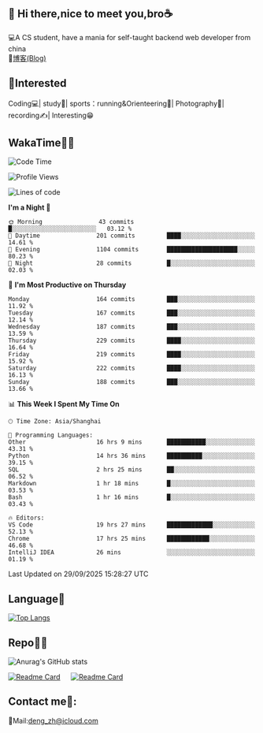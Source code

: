 👋 Hi there,nice to meet you,bro☕
---
💻A CS student, have a mania for self-taught backend web developer from china   
📌[博客(Blog)](https://github.com/HealUP/MyBlog)

 <!-- waka-box start -->
 <!-- waka-box end -->
 
🧲**Interested**
--
Coding💻| study📖| sports：running&Orienteering🏃‍| Photography📸| recording✍️| Interesting😁

WakaTime👨‍💻
---
<!--START_SECTION:waka-->
![Code Time](http://img.shields.io/badge/Code%20Time-3%2C655%20hrs%2010%20mins-blue)

![Profile Views](http://img.shields.io/badge/Profile%20Views-0-blue)

![Lines of code](https://img.shields.io/badge/From%20Hello%20World%20I%27ve%20Written-205.1%20thousand%20lines%20of%20code-blue)

**I'm a Night 🦉** 

```text
🌞 Morning                43 commits          █░░░░░░░░░░░░░░░░░░░░░░░░   03.12 % 
🌆 Daytime                201 commits         ████░░░░░░░░░░░░░░░░░░░░░   14.61 % 
🌃 Evening                1104 commits        ████████████████████░░░░░   80.23 % 
🌙 Night                  28 commits          █░░░░░░░░░░░░░░░░░░░░░░░░   02.03 % 
```
📅 **I'm Most Productive on Thursday** 

```text
Monday                   164 commits         ███░░░░░░░░░░░░░░░░░░░░░░   11.92 % 
Tuesday                  167 commits         ███░░░░░░░░░░░░░░░░░░░░░░   12.14 % 
Wednesday                187 commits         ███░░░░░░░░░░░░░░░░░░░░░░   13.59 % 
Thursday                 229 commits         ████░░░░░░░░░░░░░░░░░░░░░   16.64 % 
Friday                   219 commits         ████░░░░░░░░░░░░░░░░░░░░░   15.92 % 
Saturday                 222 commits         ████░░░░░░░░░░░░░░░░░░░░░   16.13 % 
Sunday                   188 commits         ███░░░░░░░░░░░░░░░░░░░░░░   13.66 % 
```


📊 **This Week I Spent My Time On** 

```text
🕑︎ Time Zone: Asia/Shanghai

💬 Programming Languages: 
Other                    16 hrs 9 mins       ███████████░░░░░░░░░░░░░░   43.31 % 
Python                   14 hrs 36 mins      ██████████░░░░░░░░░░░░░░░   39.15 % 
SQL                      2 hrs 25 mins       ██░░░░░░░░░░░░░░░░░░░░░░░   06.52 % 
Markdown                 1 hr 18 mins        █░░░░░░░░░░░░░░░░░░░░░░░░   03.53 % 
Bash                     1 hr 16 mins        █░░░░░░░░░░░░░░░░░░░░░░░░   03.43 % 

🔥 Editors: 
VS Code                  19 hrs 27 mins      █████████████░░░░░░░░░░░░   52.13 % 
Chrome                   17 hrs 25 mins      ████████████░░░░░░░░░░░░░   46.68 % 
IntelliJ IDEA            26 mins             ░░░░░░░░░░░░░░░░░░░░░░░░░   01.19 % 
```


 Last Updated on 29/09/2025 15:28:27 UTC
<!--END_SECTION:waka-->

Language🚀
---
[![Top Langs](https://github-readme-stats.vercel.app/api/top-langs/?username=HealUP&layout=compact&hide_border=true)](https://github.com/HealUP)

Repo🧑‍💻
---
![Anurag's GitHub stats](https://github-readme-stats.vercel.app/api?username=HealUP&count_private=true&show_icons=true&theme=gruvbox&hide_border=true) 

[![Readme Card](https://github-readme-stats.vercel.app/api/pin/?username=HealUP&repo=InternetEy&theme=transparent)](https://github.com/HealUP/InternetEy) &emsp;
[![Readme Card](https://github-readme-stats.vercel.app/api/pin/?username=HealUP&repo=CampusExperience&theme=transparent)](https://github.com/HealUP/CampusExperience)


Contact me📱:
---
📮Mail:deng_zh@icloud.com  
